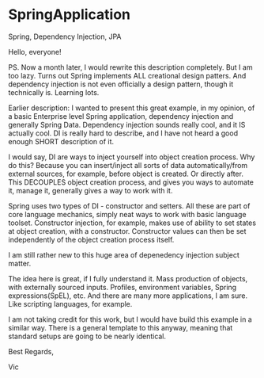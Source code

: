 # SpringApplication
Spring, Dependency Injection, JPA

Hello, everyone!

PS. Now a month later, I would rewrite this description completely. But I am too lazy. Turns out Spring implements ALL creational design patters. And dependency injection is not even officially a design pattern, though it technically is. Learning lots.

Earlier description:
I wanted to present this great example, in my opinion, of a basic Enterprise level Spring application, dependency injection and generally Spring Data. Dependency injection sounds really cool, and it IS actually cool. DI is really hard to describe, and I have not heard a good enough SHORT description of it. 

I would say, DI are ways to inject yourself into object creation process. Why do this? Because you can insert/inject all sorts of data automatically/from external sources, for example, before object is created. Or directly after. This DECOUPLES object creation process, and gives you ways to automate it, manage it, generally gives a way to work with it. 

Spring uses two types of DI - constructor and setters. All these are part of core language mechanics, simply neat ways to work with basic language toolset. Constructor injection, for example, makes use of ability to set states at object creation, with a constructor. Constructor values can then be set independently of the object creation process itself.

I am still rather new to this huge area of depenedency injection subject matter.

The idea here is great, if I fully understand it. Mass production of objects, with externally sourced inputs. Profiles, environment variables, Spring expressions(SpEL), etc. And there are many more applications, I am sure. Like scripting languages, for example.

I am not taking credit for this work, but I would have build this example in a similar way. There is a general template to this anyway, meaning that standard setups are going to be nearly identical.

Best Regards,

Vic


